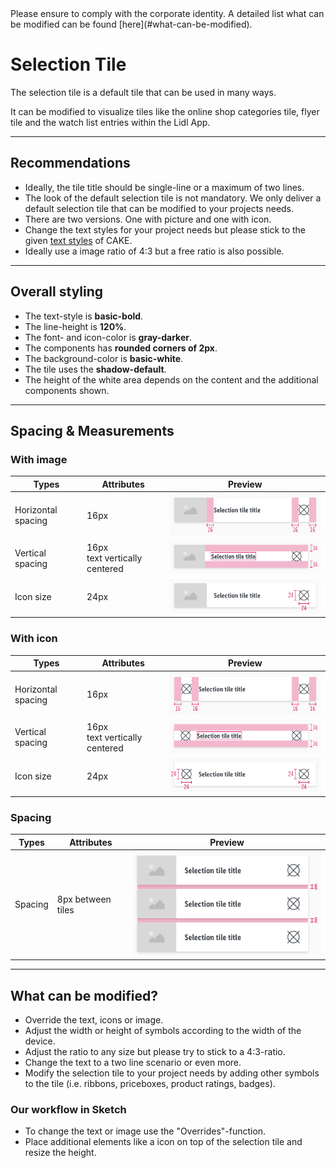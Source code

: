 <AlertInfo alertHeadline="Modifiable">
Please ensure to comply with the corporate identity. A detailed list what can be modified can be found [here](#what-can-be-modified).
</AlertInfo>

# Selection Tile

The selection tile is a default tile that can be used in many ways.

It can be modified to visualize tiles like the online shop categories tile, flyer tile and the watch list entries within the Lidl App.

---

## Recommendations

- Ideally, the tile title should be single-line or a maximum of two lines.
- The look of the default selection tile is not mandatory. We only deliver a default selection tile that can be modified to your projects needs.
- There are two versions. One with picture and one with icon.
- Change the text styles for your project needs but please stick to the given [text styles](../../../../Web/Design/General/Typography/Typography.md) of CAKE.
- Ideally use a image ratio of 4:3 but a free ratio is also possible.

---

## Overall styling

- The text-style is **basic-bold**.
- The line-height is **120%**.
- The font- and icon-color is **gray-darker**.
- The components has **rounded corners of 2px**.
- The background-color is **basic-white**.
- The tile uses the **shadow-default**.
- The height of the white area depends on the content and the additional components shown.

---

## Spacing & Measurements

### With image

| Types | Attributes | Preview |
|---|---|---|
| Horizontal spacing | 16px | ![st image horizontal spacing](assets/measurements/with-image/horizontal-spacing@1x.png) |
| Vertical spacing | 16px <br> text vertically centered | ![st image vertical spacing](assets/measurements/with-image/vertical-spacing@1x.png) |
| Icon size | 24px | ![st image icon-size](assets/measurements/with-image/icon-size@1x.png) |

### With icon

| Types | Attributes | Preview |
|---|---|---|
| Horizontal spacing | 16px | ![st icon horizontal spacing](assets/measurements/with-icon/horizontal-spacing@1x.png) |
| Vertical spacing | 16px <br> text vertically centered | ![st icon vertical spacing](assets/measurements/with-icon/vertical-spacing@1x.png) |
| Icon size | 24px | ![st icon icon-size](assets/measurements/with-icon/icon-size@1x.png) |

### Spacing

| Types | Attributes | Preview |
|---|---|---|
| Spacing | 8px between tiles | ![group spacing](assets/measurements/group-spacing@1x.png) |

---

## What can be modified?

- Override the text, icons or image.
- Adjust the width or height of symbols according to the width of the device.
- Adjust the ratio to any size but please try to stick to a 4:3-ratio.
- Change the text to a two line scenario or even more.
- Modify the selection tile to your project needs by adding other symbols to the tile (i.e. ribbons, priceboxes, product ratings, badges).

### Our workflow in Sketch

- To change the text or image use the "Overrides"-function.
- Place additional elements like a icon on top of the selection tile and resize the height.

